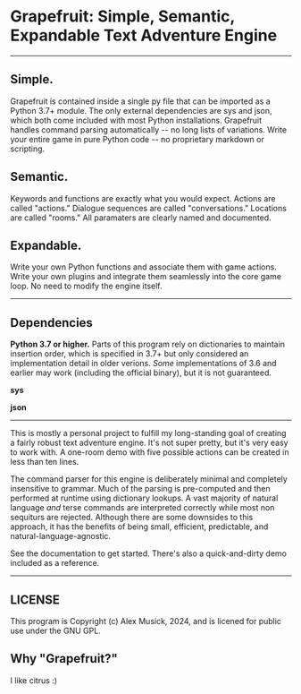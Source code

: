 # Grapefruit: Simple, Semantic, Expandable Text Adventure Engine
---
## Simple.
Grapefruit is contained inside a single py file that can be imported as a Python 3.7+ module.
The only external dependencies are sys and json, which both come included with most Python installations.
Grapefruit handles command parsing automatically -- no long lists of variations.
Write your entire game in pure Python code -- no proprietary markdown or scripting.

## Semantic.
Keywords and functions are exactly what you would expect.
Actions are called "actions."
Dialogue sequences are called "conversations."
Locations are called "rooms."
All paramaters are clearly named and documented.

## Expandable.
Write your own Python functions and associate them with game actions.
Write your own plugins and integrate them seamlessly into the core game loop.
No need to modify the engine itself.

---

## Dependencies
**Python 3.7 or higher.** Parts of this program rely on dictionaries to maintain insertion order, which is specified in 3.7+ but only considered an implementation detail in older verions. *Some* implementations of 3.6 and earlier may work (including the official binary), but it is not guaranteed.

**sys**

**json**

---

This is mostly a personal project to fulfill my long-standing goal of creating a fairly robust text adventure engine. It's not super pretty, but it's very easy to work with. A one-room demo with five possible actions can be created in less than ten lines.

The command parser for this engine is deliberately minimal and completely insensitive to grammar. Much of the parsing is pre-computed and then performed at runtime using dictionary lookups. A vast majority of natural language *and* terse commands are interpreted correctly while most non sequiturs are rejected. Although there are some downsides to this approach, it has the benefits of being small, efficient, predictable, and natural-language-agnostic.

See the documentation to get started. There's also a quick-and-dirty demo included as a reference.

---

## LICENSE
This program is Copyright (c) Alex Musick, 2024, and is licened for public use under the GNU GPL.

## Why "Grapefruit?"
I like citrus :)
